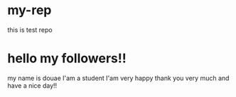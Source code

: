 # my-rep
this is test repo
<html>
<head> </head>
<body>
 
  <H1> hello my followers!! </H1>
   <p> my name is douae I'am a student I'am very happy thank you very much and have a nice day!!</p>
</body>
   
</html>
